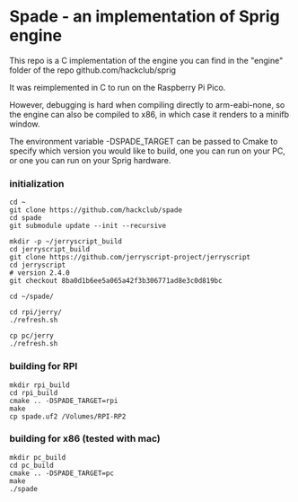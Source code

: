# Spade - an implementation of Sprig engine

This repo is a C implementation of the engine you can find in the "engine" folder of the repo github.com/hackclub/sprig

It was reimplemented in C to run on the Raspberry Pi Pico.

However, debugging is hard when compiling directly to arm-eabi-none, so the engine can also be compiled to x86, in which case it renders to a minifb window.

The environment variable -DSPADE_TARGET can be passed to Cmake to specify which version you would like to build, one you can run on your PC, or one you can run on your Sprig hardware.

### initialization

```
cd ~
git clone https://github.com/hackclub/spade
cd spade
git submodule update --init --recursive

mkdir -p ~/jerryscript_build
cd jerryscript_build
git clone https://github.com/jerryscript-project/jerryscript
cd jerryscript
# version 2.4.0
git checkout 8ba0d1b6ee5a065a42f3b306771ad8e3c0d819bc

cd ~/spade/

cd rpi/jerry/
./refresh.sh

cp pc/jerry
./refresh.sh
```

### building for RPI
```
mkdir rpi_build
cd rpi_build
cmake .. -DSPADE_TARGET=rpi
make
cp spade.uf2 /Volumes/RPI-RP2
```

### building for x86 (tested with mac)
```
mkdir pc_build
cd pc_build
cmake .. -DSPADE_TARGET=pc
make
./spade
```
